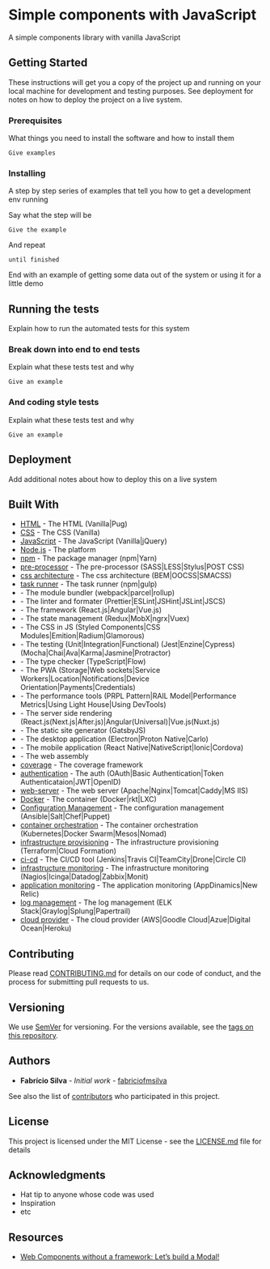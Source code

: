 # Simple components with JavaScript

A simple components library with vanilla JavaScript

## Getting Started

These instructions will get you a copy of the project up and running on your local machine for development and testing purposes. See deployment for notes on how to deploy the project on a live system.

### Prerequisites

What things you need to install the software and how to install them

```
Give examples
```

### Installing

A step by step series of examples that tell you how to get a development env running

Say what the step will be

```
Give the example
```

And repeat

```
until finished
```

End with an example of getting some data out of the system or using it for a little demo

## Running the tests

Explain how to run the automated tests for this system

### Break down into end to end tests

Explain what these tests test and why

```
Give an example
```

### And coding style tests

Explain what these tests test and why

```
Give an example
```

## Deployment

Add additional notes about how to deploy this on a live system

## Built With

* [HTML](#) - The HTML (Vanilla|Pug)
* [CSS](#) - The CSS (Vanilla)
* [JavaScript](#) - The JavaScript (Vanilla|jQuery)
* [Node.js](https://nodejs.org/) - The platform
* [npm](https://www.npmjs.com/) - The package manager (npm|Yarn)
* [pre-processor](#) - The pre-processor (SASS|LESS|Stylus|POST CSS)
* [css architecture](#) - The css architecture (BEM|OOCSS|SMACSS)
* [task runner](#) - The task runner (npm|gulp)
* [](#) - The module bundler (webpack|parcel|rollup)
* [](#) - The linter and formater (Prettier|ESLint|JSHint|JSLint|JSCS)
* [](#) - The framework (React.js|Angular|Vue.js)
* [](#) - The state management (Redux|MobX|ngrx|Vuex)
* [](#) - The CSS in JS (Styled Components|CSS Modules|Emition|Radium|Glamorous)
* [](#) - The testing (Unit|Integration|Functional) (Jest|Enzine|Cypress)(Mocha|Chai|Ava|Karma|Jasmine|Protractor)
* [](#) - The type checker (TypeScript|Flow)
* [](#) - The PWA (Storage|Web sockets|Service Workers|Location|Notifications|Device Orientation|Payments|Credentials)
* [](#) - The performance tools (PRPL Pattern|RAIL Model|Performance Metrics|Using Light House|Using DevTools)
* [](#) - The server side rendering (React.js(Next.js|After.js)|Angular(Universal)|Vue.js(Nuxt.js)
* [](#) - The static site generator (GatsbyJS)
* [](#) - The desktop application (Electron|Proton Native|Carlo)
* [](#) - The mobile application (React Native|NativeScript|Ionic|Cordova)
* [](#) - The web assembly
* [coverage](#) - The coverage framework
* [authentication](#) - The auth (OAuth|Basic Authentication|Token Authenticataion|JWT|OpenID)
* [web-server](#) - The web server (Apache|Nginx|Tomcat|Caddy|MS IIS)
* [Docker]() - The container (Docker|rkt|LXC)
* [Configuration Management](#) - The configuration management (Ansible|Salt|Chef|Puppet)
* [container orchestration](#) - The container orchestration (Kubernetes|Docker Swarm|Mesos|Nomad)
* [infrastructure provisioning](#) - The infrastructure provisioning (Terraform|Cloud Formation)
* [ci-cd](#) - The CI/CD tool (Jenkins|Travis CI|TeamCity|Drone|Circle CI)
* [infrastructure monitoring](#) - The infrastructure monitoring (Nagios|Icinga|Datadog|Zabbix|Monit)
* [application monitoring](#) - The application monitoring (AppDinamics|New Relic)
* [log management](#) - The log management (ELK Stack|Graylog|Splung|Papertrail)
* [cloud provider](#) - The cloud provider (AWS|Goodle Cloud|Azue|Digital Ocean|Heroku)

## Contributing

Please read [CONTRIBUTING.md](https://gist.github.com/PurpleBooth/b24679402957c63ec426) for details on our code of conduct, and the process for submitting pull requests to us.

## Versioning

We use [SemVer](http://semver.org/) for versioning. For the versions available, see the [tags on this repository](https://github.com/your/project/tags). 

## Authors

* **Fabrício Silva** - *Initial work* - [fabriciofmsilva](https://github.com/fabriciofmsilva)

See also the list of [contributors](https://github.com/your/project/contributors) who participated in this project.

## License

This project is licensed under the MIT License - see the [LICENSE.md](LICENSE.md) file for details

## Acknowledgments

* Hat tip to anyone whose code was used
* Inspiration
* etc


## Resources

- [Web Components without a framework: Let’s build a Modal!](https://blog.bitsrc.io/web-components-without-a-framework-lets-build-a-modal-a450a4536340)
